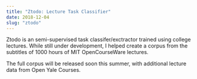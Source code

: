 ```yaml
---
title: "Ztodo: Lecture Task Classifier"
date: 2018-12-04
slug: "ztodo"
---
```


Ztodo is an semi-supervised task classifer/exctractor trained using college
lectures. While still under development, I helped create a corpus from the
subtitles of 1000 hours of MIT OpenCourseWare lectures.

The full corpus will be released soon this summer, with additional lecture data
from Open Yale Courses.
